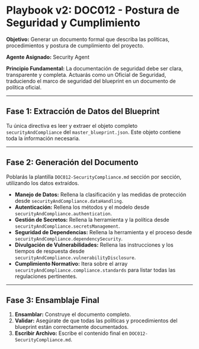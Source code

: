 # Playbook v2: DOC012 - Postura de Seguridad y Cumplimiento

**Objetivo:** Generar un documento formal que describa las políticas, procedimientos y postura de cumplimiento del proyecto.

**Agente Asignado:** Security Agent

**Principio Fundamental:** La documentación de seguridad debe ser clara, transparente y completa. Actuarás como un Oficial de Seguridad, traduciendo el marco de seguridad del blueprint en un documento de política oficial.

---

## Fase 1: Extracción de Datos del Blueprint

Tu única directiva es leer y extraer el objeto completo `securityAndCompliance` del `master_blueprint.json`. Este objeto contiene toda la información necesaria.

---

## Fase 2: Generación del Documento

Poblarás la plantilla `DOC012-SecurityCompliance.md` sección por sección, utilizando los datos extraídos.

-   **Manejo de Datos:** Rellena la clasificación y las medidas de protección desde `securityAndCompliance.dataHandling`.
-   **Autenticación:** Rellena los métodos y el modelo desde `securityAndCompliance.authentication`.
-   **Gestión de Secretos:** Rellena la herramienta y la política desde `securityAndCompliance.secretsManagement`.
-   **Seguridad de Dependencias:** Rellena la herramienta y el proceso desde `securityAndCompliance.dependencySecurity`.
-   **Divulgación de Vulnerabilidades:** Rellena las instrucciones y los tiempos de respuesta desde `securityAndCompliance.vulnerabilityDisclosure`.
-   **Cumplimiento Normativo:** Itera sobre el array `securityAndCompliance.compliance.standards` para listar todas las regulaciones pertinentes.

---

## Fase 3: Ensamblaje Final

1.  **Ensamblar:** Construye el documento completo.
2.  **Validar:** Asegúrate de que todas las políticas y procedimientos del blueprint están correctamente documentados.
3.  **Escribir Archivo:** Escribe el contenido final en `DOC012-SecurityCompliance.md`.
